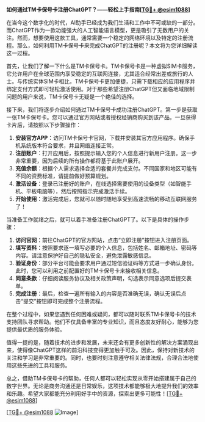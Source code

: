 **如何通过TM卡保号卡注册ChatGPT？——轻松上手指南[[TG💪+ @esim1088](https://t.me/s/esim1088)]**

在当今这个数字化的时代，AI助手已经成为我们生活和工作中不可或缺的一部分。而ChatGPT作为一款功能强大的人工智能语言模型，更是吸引了无数用户的关注。然而，想要使用这款工具，通常需要一个稳定的网络环境以及特定的注册流程。那么，如何利用TM卡保号卡来完成ChatGPT的注册呢？本文将为您详细解读这一过程。

首先，让我们了解一下什么是TM卡保号卡。TM卡保号卡是一种虚拟SIM卡服务，它允许用户在全球范围内享受稳定的互联网连接，尤其适合经常出差或旅行的人士。与传统实体SIM卡相比，TM卡保号卡更加便捷，只需下载相应的应用程序并绑定支付方式即可轻松激活使用。对于那些希望注册ChatGPT但又面临地域限制问题的用户来说，TM卡保号卡无疑是一个绝佳的选择。

接下来，我们将逐步介绍如何通过TM卡保号卡成功注册ChatGPT。第一步是获取一张TM卡保号卡。您可以通过官方网站或者授权经销商购买到该产品。一旦获得卡片后，请按照以下步骤操作：

1. **安装官方APP**：访问TM卡保号卡官网，下载并安装其官方应用程序。确保手机系统版本符合要求，并且网络连接正常。
2. **注册账户**：打开应用后，按照提示输入您的个人信息进行新用户注册。这一步非常重要，因为后续的所有操作都将基于此账户展开。
3. **充值余额**：根据个人需求选择合适的套餐并完成支付。不同国家和地区可能有不同的资费标准，请提前做好预算规划。
4. **激活设备**：登录已注册好的账户，在线选择需要使用的设备类型（如智能手机、平板电脑等），然后按照指示完成激活手续。
5. **开始使用**：激活完成后，您就可以随时随地享受到高速流畅的移动互联网服务了！

当准备工作就绪之后，就可以着手准备注册ChatGPT了。以下是具体的操作步骤：

1. **访问官网**：前往ChatGPT的官方网站，点击“立即注册”按钮进入注册页面。
2. **填写资料**：按照要求逐一填写必要的个人信息，包括姓名、邮箱地址、密码等内容。请注意保护好自己的隐私安全，避免泄露敏感信息。
3. **验证身份**：部分平台可能会要求用户通过短信验证码等方式进一步确认身份。此时，您可以利用之前配置好的TM卡保号卡来接收相关信息。
4. **同意条款**：仔细阅读服务协议及相关政策声明，勾选表示同意选项后提交表单。
5. **完成注册**：最后，检查一遍所有输入的内容是否准确无误，确认无误后点击“提交”按钮即可完成整个注册流程。

在整个过程中，如果您遇到任何困难或疑问，都可以随时联系TM卡保号卡的技术支持团队寻求帮助。他们不仅具备丰富的专业知识，而且态度友好耐心，能够为您提供最优质的服务体验。

值得一提的是，随着技术的进步和发展，未来还会有更多创新性的解决方案涌现出来，使得像ChatGPT这样的前沿科技变得更加触手可及。因此，保持对新技术的关注和学习是非常重要的。同时，也要时刻注意遵守相关法律法规，合理合法地使用这些先进的工具和服务。

总之，借助TM卡保号卡的帮助，任何人都可以轻松实现从零开始搭建属于自己的数字世界。无论是商务沟通还是日常娱乐，这项技术都能够极大地提升我们的效率和乐趣。希望大家都能充分利用好手中的资源，探索出更多可能性！[[TG💪+ @esim1088](https://t.me/s/esim1088)]

[[TG💪+ @esim1088](https://t.me/s/esim1088) ![Image](https://i.postimg.cc/4NQfJmqS/Snipaste-2025-05-13-00-14-12.png)]